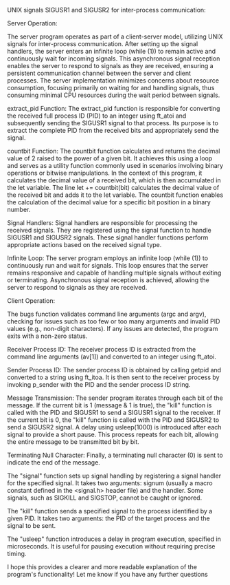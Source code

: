 
UNIX signals SIGUSR1 and SIGUSR2 for inter-process communication:


Server Operation:

The server program operates as part of a client-server model, utilizing UNIX signals for inter-process communication. After setting up the signal handlers, the server enters an infinite loop (while (1)) to remain active and continuously wait for incoming signals. This asynchronous signal reception enables the server to respond to signals as they are received, ensuring a persistent communication channel between the server and client processes. The server implementation minimizes concerns about resource consumption, focusing primarily on waiting for and handling signals, thus consuming minimal CPU resources during the wait period between signals.

extract_pid Function:
The extract_pid function is responsible for converting the received full process ID (PID) to an integer using ft_atoi and subsequently sending the SIGUSR1 signal to that process. Its purpose is to extract the complete PID from the received bits and appropriately send the signal.

countbit Function:
The countbit function calculates and returns the decimal value of 2 raised to the power of a given bit. It achieves this using a loop and serves as a utility function commonly used in scenarios involving binary operations or bitwise manipulations. In the context of this program, it calculates the decimal value of a received bit, which is then accumulated in the let variable. The line let += countbit(bit) calculates the decimal value of the received bit and adds it to the let variable. The countbit function enables the calculation of the decimal value for a specific bit position in a binary number.

Signal Handlers:
Signal handlers are responsible for processing the received signals. They are registered using the signal function to handle SIGUSR1 and SIGUSR2 signals. These signal handler functions perform appropriate actions based on the received signal type.

Infinite Loop:
The server program employs an infinite loop (while (1)) to continuously run and wait for signals. This loop ensures that the server remains responsive and capable of handling multiple signals without exiting or terminating. Asynchronous signal reception is achieved, allowing the server to respond to signals as they are received.

Client Operation:

The bugs function validates command line arguments (argc and argv), checking for issues such as too few or too many arguments and invalid PID values (e.g., non-digit characters). If any issues are detected, the program exits with a non-zero status.

Receiver Process ID:
The receiver process ID is extracted from the command line arguments (av[1]) and converted to an integer using ft_atoi.

Sender Process ID:
The sender process ID is obtained by calling getpid and converted to a string using ft_itoa. It is then sent to the receiver process by invoking p_sender with the PID and the sender process ID string.

Message Transmission:
The sender program iterates through each bit of the message. If the current bit is 1 (message & 1 is true), the "kill" function is called with the PID and SIGUSR1 to send a SIGUSR1 signal to the receiver. If the current bit is 0, the "kill" function is called with the PID and SIGUSR2 to send a SIGUSR2 signal. A delay using usleep(1000) is introduced after each signal to provide a short pause. This process repeats for each bit, allowing the entire message to be transmitted bit by bit.

Terminating Null Character:
Finally, a terminating null character (0) is sent to indicate the end of the message.






The "signal" function sets up signal handling by registering a signal handler for the specified signal. It takes two arguments: signum (usually a macro constant defined in the <signal.h> header file) and the handler. Some signals, such as SIGKILL and SIGSTOP, cannot be caught or ignored.

The "kill" function sends a specified signal to the process identified by a given PID. It takes two arguments: the PID of the target process and the signal to be sent.

The "usleep" function introduces a delay in program execution, specified in microseconds. It is useful for pausing execution without requiring precise timing.




I hope this provides a clearer and more readable explanation of the program's functionality! Let me know if you have any further questions
